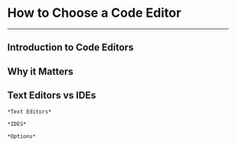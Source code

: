 # How to Choose a Code Editor
***

## Introduction to Code Editors  

## Why it Matters  

## Text Editors vs IDEs
    *Text Editors*  
    
    *IDES* 
    
    *Options*
     
